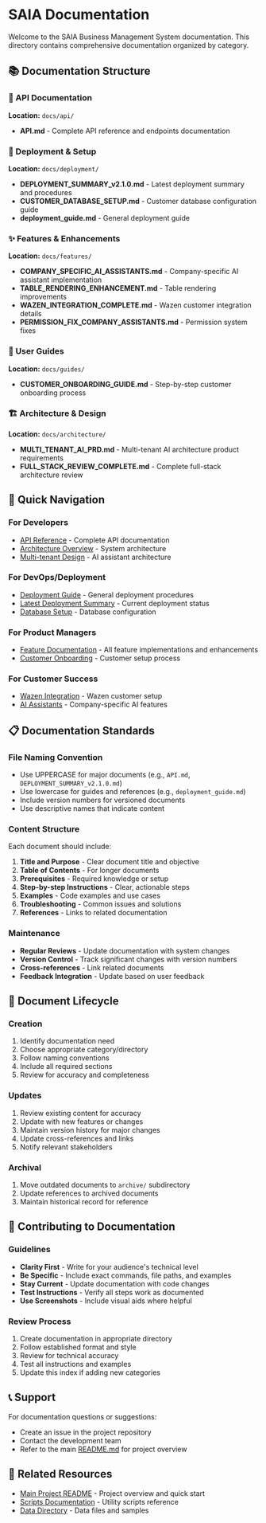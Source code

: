 # SAIA Documentation

Welcome to the SAIA Business Management System documentation. This directory contains comprehensive documentation organized by category.

## 📚 Documentation Structure

### 🔌 API Documentation
**Location:** `docs/api/`

- **API.md** - Complete API reference and endpoints documentation

### 🚀 Deployment & Setup
**Location:** `docs/deployment/`

- **DEPLOYMENT_SUMMARY_v2.1.0.md** - Latest deployment summary and procedures
- **CUSTOMER_DATABASE_SETUP.md** - Customer database configuration guide
- **deployment_guide.md** - General deployment guide

### ✨ Features & Enhancements
**Location:** `docs/features/`

- **COMPANY_SPECIFIC_AI_ASSISTANTS.md** - Company-specific AI assistant implementation
- **TABLE_RENDERING_ENHANCEMENT.md** - Table rendering improvements
- **WAZEN_INTEGRATION_COMPLETE.md** - Wazen customer integration details
- **PERMISSION_FIX_COMPANY_ASSISTANTS.md** - Permission system fixes

### 📖 User Guides
**Location:** `docs/guides/`

- **CUSTOMER_ONBOARDING_GUIDE.md** - Step-by-step customer onboarding process

### 🏗️ Architecture & Design
**Location:** `docs/architecture/`

- **MULTI_TENANT_AI_PRD.md** - Multi-tenant AI architecture product requirements
- **FULL_STACK_REVIEW_COMPLETE.md** - Complete full-stack architecture review

## 🎯 Quick Navigation

### For Developers
- [API Reference](api/API.md) - Complete API documentation
- [Architecture Overview](architecture/FULL_STACK_REVIEW_COMPLETE.md) - System architecture
- [Multi-tenant Design](architecture/MULTI_TENANT_AI_PRD.md) - AI assistant architecture

### For DevOps/Deployment
- [Deployment Guide](deployment/deployment_guide.md) - General deployment procedures
- [Latest Deployment Summary](deployment/DEPLOYMENT_SUMMARY_v2.1.0.md) - Current deployment status
- [Database Setup](deployment/CUSTOMER_DATABASE_SETUP.md) - Database configuration

### For Product Managers
- [Feature Documentation](features/) - All feature implementations and enhancements
- [Customer Onboarding](guides/CUSTOMER_ONBOARDING_GUIDE.md) - Customer setup process

### For Customer Success
- [Wazen Integration](features/WAZEN_INTEGRATION_COMPLETE.md) - Wazen customer setup
- [AI Assistants](features/COMPANY_SPECIFIC_AI_ASSISTANTS.md) - Company-specific AI features

## 📋 Documentation Standards

### File Naming Convention
- Use UPPERCASE for major documents (e.g., `API.md`, `DEPLOYMENT_SUMMARY_v2.1.0.md`)
- Use lowercase for guides and references (e.g., `deployment_guide.md`)
- Include version numbers for versioned documents
- Use descriptive names that indicate content

### Content Structure
Each document should include:
1. **Title and Purpose** - Clear document title and objective
2. **Table of Contents** - For longer documents
3. **Prerequisites** - Required knowledge or setup
4. **Step-by-step Instructions** - Clear, actionable steps
5. **Examples** - Code examples and use cases
6. **Troubleshooting** - Common issues and solutions
7. **References** - Links to related documentation

### Maintenance
- **Regular Reviews** - Update documentation with system changes
- **Version Control** - Track significant changes with version numbers
- **Cross-references** - Link related documents
- **Feedback Integration** - Update based on user feedback

## 🔄 Document Lifecycle

### Creation
1. Identify documentation need
2. Choose appropriate category/directory
3. Follow naming conventions
4. Include all required sections
5. Review for accuracy and completeness

### Updates
1. Review existing content for accuracy
2. Update with new features or changes
3. Maintain version history for major changes
4. Update cross-references and links
5. Notify relevant stakeholders

### Archival
1. Move outdated documents to `archive/` subdirectory
2. Update references to archived documents
3. Maintain historical record for reference

## 🤝 Contributing to Documentation

### Guidelines
- **Clarity First** - Write for your audience's technical level
- **Be Specific** - Include exact commands, file paths, and examples
- **Stay Current** - Update documentation with code changes
- **Test Instructions** - Verify all steps work as documented
- **Use Screenshots** - Include visual aids where helpful

### Review Process
1. Create documentation in appropriate directory
2. Follow established format and style
3. Review for technical accuracy
4. Test all instructions and examples
5. Update this index if adding new categories

## 📞 Support

For documentation questions or suggestions:
- Create an issue in the project repository
- Contact the development team
- Refer to the main [README.md](../README.md) for project overview

## 🔗 Related Resources

- [Main Project README](../README.md) - Project overview and quick start
- [Scripts Documentation](../scripts/README.md) - Utility scripts reference
- [Data Directory](../data/README.md) - Data files and samples
